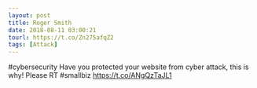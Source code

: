 ```yaml
---
layout: post
title: Roger Smith
date: 2018-08-11 03:00:21
tourl: https://t.co/Zn275afqZ2
tags: [Attack]
---
```

#cybersecurity Have you protected your website from cyber attack, this is why! Please RT #smallbiz https://t.co/ANgQzTaJL1